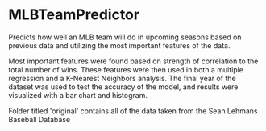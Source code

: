 # MLBTeamPredictor
Predicts how well an MLB team will do in upcoming seasons based on previous data and utilizing the most important features of the data.

Most important features were found based on strength of correlation to the total number of wins.
These features were then used in both a multiple regression and a K-Nearest Neighbors analysis.
The final year of the dataset was used to test the accuracy of the model, and results were visualized with a bar chart and histogram.

Folder titled 'original' contains all of the data taken from the Sean Lehmans Baseball Database

